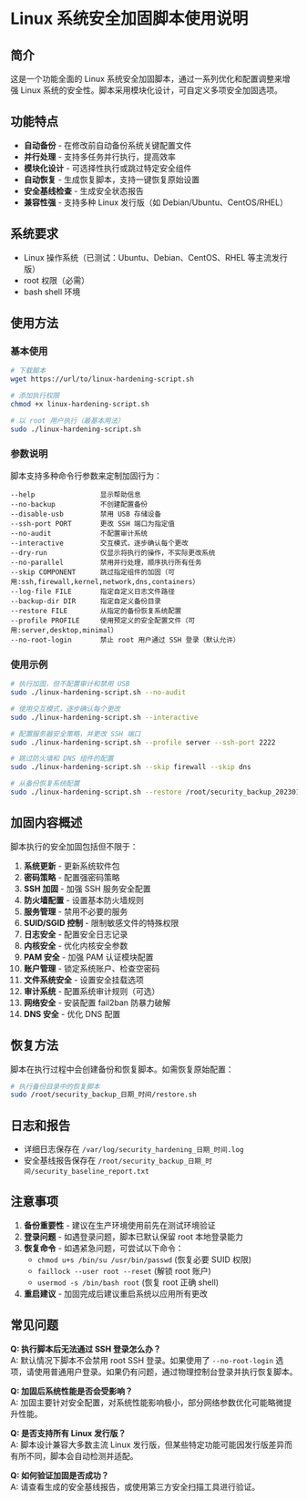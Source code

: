# Linux 系统安全加固脚本使用说明

## 简介

这是一个功能全面的 Linux 系统安全加固脚本，通过一系列优化和配置调整来增强 Linux 系统的安全性。脚本采用模块化设计，可自定义多项安全加固选项。

## 功能特点

- **自动备份** - 在修改前自动备份系统关键配置文件
- **并行处理** - 支持多任务并行执行，提高效率
- **模块化设计** - 可选择性执行或跳过特定安全组件
- **自动恢复** - 生成恢复脚本，支持一键恢复原始设置
- **安全基线检查** - 生成安全状态报告
- **兼容性强** - 支持多种 Linux 发行版（如 Debian/Ubuntu、CentOS/RHEL）

## 系统要求

- Linux 操作系统（已测试：Ubuntu、Debian、CentOS、RHEL 等主流发行版）
- root 权限（必需）
- bash shell 环境

## 使用方法

### 基本使用

```bash
# 下载脚本
wget https://url/to/linux-hardening-script.sh

# 添加执行权限
chmod +x linux-hardening-script.sh

# 以 root 用户执行（最基本用法）
sudo ./linux-hardening-script.sh
```

### 参数说明

脚本支持多种命令行参数来定制加固行为：

```
--help                显示帮助信息
--no-backup           不创建配置备份
--disable-usb         禁用 USB 存储设备
--ssh-port PORT       更改 SSH 端口为指定值
--no-audit            不配置审计系统
--interactive         交互模式，逐步确认每个更改
--dry-run             仅显示将执行的操作，不实际更改系统
--no-parallel         禁用并行处理，顺序执行所有任务
--skip COMPONENT      跳过指定组件的加固（可用:ssh,firewall,kernel,network,dns,containers）
--log-file FILE       指定自定义日志文件路径
--backup-dir DIR      指定自定义备份目录
--restore FILE        从指定的备份恢复系统配置
--profile PROFILE     使用预定义的安全配置文件（可用:server,desktop,minimal）
--no-root-login       禁止 root 用户通过 SSH 登录（默认允许）
```

### 使用示例

```bash
# 执行加固，但不配置审计和禁用 USB
sudo ./linux-hardening-script.sh --no-audit

# 使用交互模式，逐步确认每个更改
sudo ./linux-hardening-script.sh --interactive

# 配置服务器安全策略，并更改 SSH 端口
sudo ./linux-hardening-script.sh --profile server --ssh-port 2222

# 跳过防火墙和 DNS 组件的配置
sudo ./linux-hardening-script.sh --skip firewall --skip dns

# 从备份恢复系统配置
sudo ./linux-hardening-script.sh --restore /root/security_backup_20230101_010101/restore.sh
```

## 加固内容概述

脚本执行的安全加固包括但不限于：

1. **系统更新** - 更新系统软件包
2. **密码策略** - 配置强密码策略
3. **SSH 加固** - 加强 SSH 服务安全配置
4. **防火墙配置** - 设置基本防火墙规则
5. **服务管理** - 禁用不必要的服务
6. **SUID/SGID 控制** - 限制敏感文件的特殊权限
7. **日志安全** - 配置安全日志记录
8. **内核安全** - 优化内核安全参数
9. **PAM 安全** - 加强 PAM 认证模块配置
10. **账户管理** - 锁定系统账户、检查空密码
11. **文件系统安全** - 设置安全挂载选项
12. **审计系统** - 配置系统审计规则（可选）
13. **网络安全** - 安装配置 fail2ban 防暴力破解
14. **DNS 安全** - 优化 DNS 配置

## 恢复方法

脚本在执行过程中会创建备份和恢复脚本。如需恢复原始配置：

```bash
# 执行备份目录中的恢复脚本
sudo /root/security_backup_日期_时间/restore.sh
```

## 日志和报告

- 详细日志保存在 `/var/log/security_hardening_日期_时间.log`
- 安全基线报告保存在 `/root/security_backup_日期_时间/security_baseline_report.txt`

## 注意事项

1. **备份重要性** - 建议在生产环境使用前先在测试环境验证
2. **登录问题** - 如遇登录问题，脚本已默认保留 root 本地登录能力
3. **恢复命令** - 如遇紧急问题，可尝试以下命令：
   - `chmod u+s /bin/su /usr/bin/passwd` (恢复必要 SUID 权限)
   - `faillock --user root --reset` (解锁 root 账户)
   - `usermod -s /bin/bash root` (恢复 root 正确 shell)
4. **重启建议** - 加固完成后建议重启系统以应用所有更改

## 常见问题

**Q: 执行脚本后无法通过 SSH 登录怎么办？**  
A: 默认情况下脚本不会禁用 root SSH 登录。如果使用了 `--no-root-login` 选项，请使用普通用户登录。如果仍有问题，通过物理控制台登录并执行恢复脚本。

**Q: 加固后系统性能是否会受影响？**  
A: 加固主要针对安全配置，对系统性能影响极小，部分网络参数优化可能略微提升性能。

**Q: 是否支持所有 Linux 发行版？**  
A: 脚本设计兼容大多数主流 Linux 发行版，但某些特定功能可能因发行版差异而有所不同，脚本会自动检测并适配。

**Q: 如何验证加固是否成功？**  
A: 请查看生成的安全基线报告，或使用第三方安全扫描工具进行验证。
